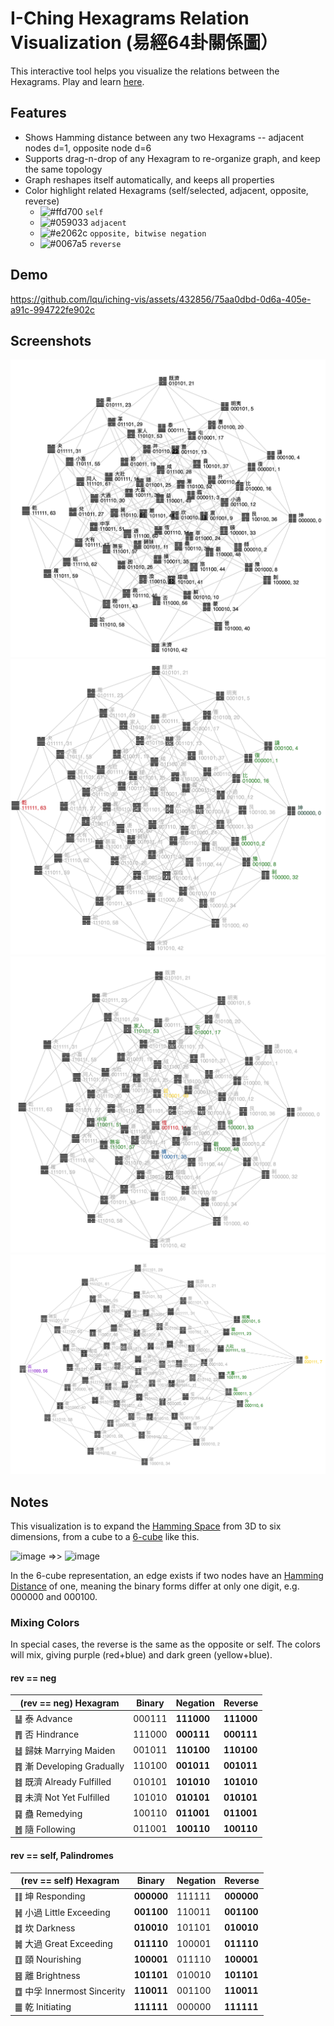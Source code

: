 # I-Ching Hexagrams Relation Visualization (易經64卦關係圖）
This interactive tool helps you visualize the relations between the Hexagrams. Play and learn [here](https://lqu.github.io/iching-vis/).

## Features
* Shows Hamming distance between any two Hexagrams -- adjacent nodes d=1, opposite node d=6
* Supports drag-n-drop of any Hexagram to re-organize graph, and keep the same topology
* Graph reshapes itself automatically, and keeps all properties
* Color highlight related Hexagrams (self/selected, adjacent, opposite, reverse)
  - ![#ffd700](https://via.placeholder.com/15/ffd700/000000?text=+) `self`
  - ![#059033](https://via.placeholder.com/15/c5f015/000000?text=+) `adjacent`
  - ![#e2062c](https://via.placeholder.com/15/e2062c/000000?text=+) `opposite, bitwise negation`
  - ![#0067a5](https://via.placeholder.com/15/0067a5/000000?text=+) `reverse`

## Demo
https://github.com/lqu/iching-vis/assets/432856/75aa0dbd-0d6a-405e-a91c-994722fe902c

## Screenshots
![](docs/screenshot-1.png)
![](docs/screenshot-2.png)
![](docs/screenshot-3.png)
![](docs/screenshot-4.png)

## Notes
This visualization is to expand the [Hamming Space](https://en.wikipedia.org/wiki/Hamming_space) from 3D to six dimensions, from a cube to a [6-cube](https://en.wikipedia.org/wiki/6-cube) like this. 

<img width="256" alt="image" src="https://github.com/lqu/iching-vis/assets/432856/fcef21cf-3e75-4e3b-9c48-3cd009c2c160">
 =>> 
<img width="256" alt="image" src="https://github.com/lqu/iching-vis/assets/432856/6d16b447-9af6-4e99-882c-69dfbca43505">


In the 6-cube representation, 
an edge exists if two nodes have an [Hamming Distance](https://en.wikipedia.org/wiki/Hamming_distance) of one, meaning the binary forms differ at only one digit,
e.g. 000000 and 000100.

### Mixing Colors
In special cases, the reverse is the same as the opposite or self. The colors will mix, giving purple (red+blue) and dark green (yellow+blue).

#### rev == neg
(rev == neg) Hexagram | Binary | Negation | Reverse
---|---|---|---
䷊ 泰 Advance | 000111 | **111000** | **111000**
䷋ 否 Hindrance | 111000 | **000111** | **000111**
䷵ 歸妹 Marrying Maiden | 001011 | **110100** | **110100**
䷴ 漸 Developing Gradually | 110100 | **001011** | **001011** 
䷾ 既濟 Already Fulfilled | 010101 | **101010** | **101010**
䷿ 未濟 Not Yet Fulfilled | 101010 | **010101** | **010101**
䷑ 蠱 Remedying | 100110 | **011001** | **011001**
䷐ 隨 Following | 011001 | **100110** | **100110**

#### rev == self, Palindromes
(rev == self) Hexagram | Binary | Negation | Reverse
---|---|---|---
䷁ 坤 Responding | **000000** | 111111 | **000000**
䷽ 小過 Little Exceeding | **001100** | 110011 | **001100**
䷜ 坎 Darkness| **010010** | 101101 | **010010**
䷛ 大過 Great Exceeding | **011110** | 100001 | **011110** 
䷚ 頤 Nourishing | **100001** | 011110 | **100001**
䷝ 離 Brightness | **101101** | 010010 | **101101**
䷼ 中孚 Innermost Sincerity | **110011** | 001100 | **110011**
䷀ 乾 Initiating | **111111** | 000000 | **111111**

